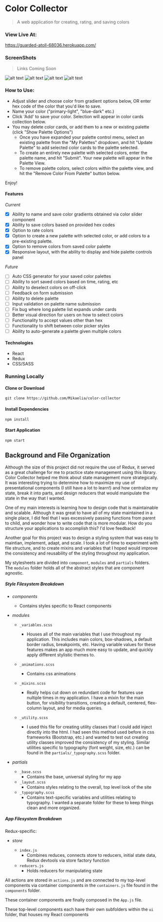# Color Collector

> A web application for creating, rating, and saving colors

### View Live At:

https://guarded-atoll-68036.herokuapp.com/

### ScreenShots

> Links Coming Soon

![alt text](./screenshots/mobileView.png)
![alt text](./screenshots/desktopView.png)
![alt text](./screenshots/colorCardView.png)
![alt text](./screenshots/shredLoginPage.png)

### How to Use:

- Adjust slider and choose color from gradient options below, OR
  enter hex code of the color that you'd like to save.
- Name your color ("primary-light", "blue-dark" etc.)
- Click 'Add' to save your color. Selection will appear in color cards collection below.
- You may delete color cards, or add them to a new or existing palette (click "Show Palette Options")
  - Once you have expanded your palette control menu, select an
    existing palette from the "My Palettes" dropdown, and hit "Update Palette" to add selected color cards to the palette selected.
  - To create an entirely new palette with selected colors, enter the palette name, and hit "Submit". Your new palette will appear in the Palette View.
  - To remove palette colors, select colors within the palette view, and hit the "Remove Color From Palette" button below.

Enjoy!

#### Features

_Current_

- [x] Ability to name and save color gradients obtained via color slider component
- [x] Ability to save colors based on provided hex codes
- [x] Option to rate colors
- [x] Option to create a new palette with selected color, or add colors to a pre-existing palette.
- [x] Option to remove colors from saved color palette
- [x] Responsive layout, with the ability to display and hide palette controls panel

_Future_

- [ ] Auto CSS generator for your saved color palettes
- [ ] Ability to sort saved colors based on time, rating, etc
- [ ] Ability to deselect colors on off-click
- [ ] Feedback on form submission
- [ ] Ability to delete palette
- [ ] Input validation on palette name submission
- [ ] Fix bug where long palette list expands under cards
- [ ] Better visual direction for users on how to select colors
- [ ] Functionality to accept values other than hex
- [ ] Functionality to shift between color picker styles
- [ ] Ability to auto-generate a palette given multiple colors

#### Technologies

- React
- Redux
- CSS/SASS

### Running Locally

#### Clone or Download

`git clone https://github.com/Mikaelia/color-collector`

#### Install Dependencies

`npm install`

#### Start Application

`npm start`

## Background and File Organization

Although the size of this project did not require the use of Redux, it served as a great challenge for me to practice state management using this library. Color Collector helped me think about state management more strategically. It was interesting trying to determine how to maximize my use of presentational components (I still have a lot to learn!) and how centralize my state, break it into parts, and design reducers that would manipulate the state in the way that I wanted.

One of my main interests is learning how to design code that is maintainable and scalable. Although it was great to have all of my state maintained in a single place, I did feel that I was excessively passing functions from parent to child, and wonder how to write code that is more modular. How do you structure your applications to accomplish this? I'd love feedback!

Another goal for this project was to design a styling system that was easy to maintian, implement, adapt, and scale. I took a lot of time to experiment with file structure, and to create mixins and variables that I hoped would improve the consistency and reusability of the styling throughout my application.

My stylesheets are divided into `component`, `modules` and `partials` folders. The `modules` folder holds all of the abstract styles that are component agnostic.

##### Style Filesystem Breakdown

- _components_

  - Contains styles specific to React components

- _modules_

  - `_variables.scss`

    - Houses all of the main variables that I use throughout my application. This includes main colors, box-shadows, a default border radius, breakpoints, etc. Having variable values for these features makes an app much more easy to update, and quickly apply different stylistic themes to.

  - `_animations.scss`

    - Contains css animations

  - `_mixins.scss`

    - Really helps cut down on redundant code for features use nultiple times in my application. I have a mixin for the main button, for visibility transitions, creating a default, centered, flex-column layout, and for media queries.

  - `_utility.scss`
    - I used this file for creating utility classes that I could add inject directly into the html. I had seen this method used before in css frameworks (Bootstrap, etc.) and wanted to test out creating utility classes improved the consistency of my styling. Similar utilities specific to typography (font weight, size, etc.) can be found in the `partials/_typography.scss` folder.

- _partials_
  - `_base.scss`
    - Contains the base, universal styling for my app
  - `_layout.scss`
    - Contains styles relating to the overall, top level look of the site
  - `_typography.scss`
    - Contains text-specific variables and utilities relating to typography. I wanted a separate folder for these to keep things clean and more organized.

##### App Filesystem Breakdown

Redux-specific:

- _store_

  - `index.js`
    - Combines reduces, connects store to reducers, initial state data, Redux devtools via store factory function
  - `reducers.js`
    - Holds reducers for manipulating state

All actions are stored in `actions.js` and are connected to my top-level components via container components in the `containers.js` file found in the `components` folder.

These container components are finally composed in the `App.js` file.

These top-level components each have their own subfolders within the `ui` folder, that houses my React components
